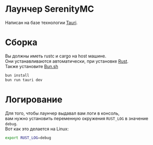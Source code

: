 # Лаунчер SerenityMC
Написан на базе технологии [Tauri](https://tauri.app/).

# Сборка
Вы должны иметь rustc и cargo на host машине.\
Они устанавливаются автоматически, при установке [Rust](https://rust-lang.org/).\
Также установите [Bun.sh](https://bun.sh/)
```bash
bun install
bun run tauri dev
```

# Логирование
Для того, чтобы лаунчер выдавал вам логи в консоль,\
вам нужно установить переменную окружения ``RUST_LOG`` в значение ``debug``.\
Вот как это делается на Linux:
```bash
export RUST_LOG=debug
```